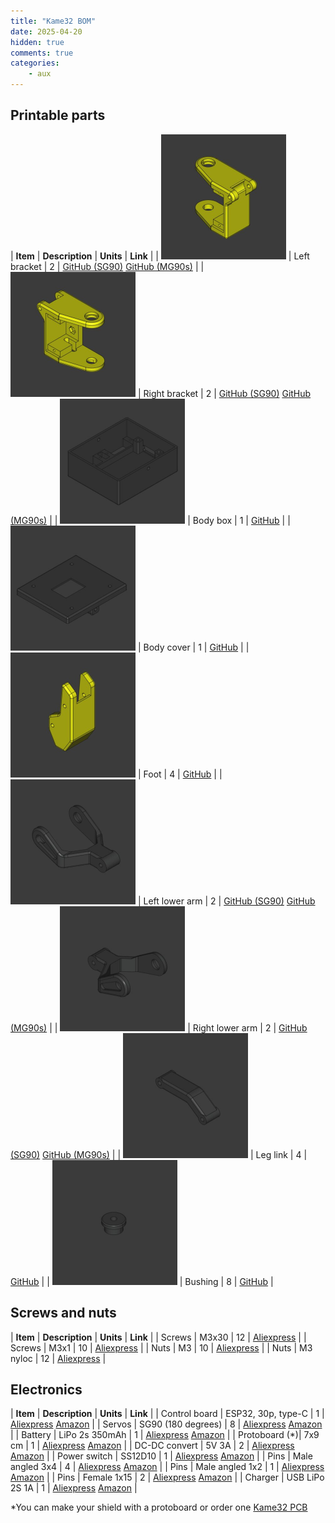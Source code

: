 ```yaml
---
title: "Kame32 BOM"
date: 2025-04-20
hidden: true
comments: true
categories:
    - aux
---
```


<style>
table {
  width: 100%;
  table-layout: fixed;
}

td, th {
  width: 25%;
  vertical-align: top;
  text-align: left;
  border: none !important;
  padding: 10px;
}

td img {
  width: 100%;
  height: auto;
  max-width: 200px;
  /*object-fit: cover;*/
  display: block;
  margin: 0 auto;
}
</style>

## Printable parts

| **Item**                                                                                          | **Description**   | **Units** | **Link**                                                                                                                                                                                  |
| <img src="/assets/images/kame32_left_bracket.jpg" alt="kame32_left_bracket" width="200">          | Left bracket      | 2         | [GitHub (SG90)](https://github.com/JavierIH/kame32/blob/main/3d/stl/bracket-left-sg90.stl) [GitHub (MG90s)](https://github.com/JavierIH/kame32/blob/main/3d/stl/bracket-left-mg90s.stl)   |
| <img src="/assets/images/kame32_right_bracket.jpg" alt="kame32_right_bracket" width="200">        | Right bracket     | 2         | [GitHub (SG90)](https://github.com/JavierIH/kame32/blob/main/3d/stl/bracket-right-sg90.stl) [GitHub (MG90s)](https://github.com/JavierIH/kame32/blob/main/3d/stl/bracket-right-mg90s.stl) |
| <img src="/assets/images/kame32_body_box.jpg" alt="kame32_body_box" width="200">                  | Body box          | 1         | [GitHub](https://github.com/JavierIH/kame32/blob/main/3d/stl/body-box.stl)                                                                                                                |
| <img src="/assets/images/kame32_body_cover.jpg" alt="kame32_body_cover" width="200">              | Body cover        | 1         | [GitHub](https://github.com/JavierIH/kame32/blob/main/3d/stl/body-cover.stl)                                                                                                              |
| <img src="/assets/images/kame32_foot.jpg" alt="kame32_foot" width="200">                          | Foot              | 4         | [GitHub](https://github.com/JavierIH/kame32/blob/main/3d/stl/foot.stl)                                                                                                                    |
| <img src="/assets/images/kame32_left_lower_arm.jpg" alt="kame32_left_lower_arm" width="200">      | Left lower arm    | 2         | [GitHub (SG90)](https://github.com/JavierIH/kame32/blob/main/3d/stl/leg-left-sg90.stl) [GitHub (MG90s)](https://github.com/JavierIH/kame32/blob/main/3d/stl/leg-left-mg90s.stl)           |
| <img src="/assets/images/kame32_right_lower_arm.jpg" alt="kame32_right_lower_arm" width="200">    | Right lower arm   | 2         | [GitHub (SG90)](https://github.com/JavierIH/kame32/blob/main/3d/stl/leg-right-sg90.stl) [GitHub (MG90s)](https://github.com/JavierIH/kame32/blob/main/3d/stl/leg-right-mg90s.stl)         |
| <img src="/assets/images/kame32_upper_arm.jpg" alt="kame32_upper_arm" width="200">                | Leg link          | 4         | [GitHub](https://github.com/JavierIH/kame32/blob/main/3d/stl/leg-link.stl)                                                                                                                |
| <img src="/assets/images/kame32_bushing.jpg" alt="kame32_bushing" width="200">                    | Bushing           | 8         | [GitHub](https://github.com/JavierIH/kame32/blob/main/3d/stl/bushing.stl)                                                                                                                 |


## Screws and nuts

| **Item**      | **Description**       | **Units** | **Link**                                                  |
| Screws        | M3x30                 | 12        | [Aliexpress](https://s.click.aliexpress.com/e/_opnr99D)   |
| Screws        | M3x1                  | 10        | [Aliexpress](https://s.click.aliexpress.com/e/_opnr99D)   |
| Nuts          | M3                    | 10        | [Aliexpress](https://s.click.aliexpress.com/e/_oCUTIFp)   |
| Nuts          | M3 nyloc              | 12        | [Aliexpress](https://s.click.aliexpress.com/e/_o2EQdDv)   |


## Electronics

| **Item**      | **Description**       | **Units** | **Link**                                                                                  |
| Control board | ESP32, 30p, type-C    | 1         | [Aliexpress](https://s.click.aliexpress.com/e/_okk7jS9) [Amazon](https://amzn.to/42LjZcB) |
| Servos        | SG90 (180 degrees)    | 8         | [Aliexpress](https://s.click.aliexpress.com/e/_ok7HVBN) [Amazon](https://amzn.to/4iGn6XR) |
| Battery       | LiPo 2s 350mAh        | 1         | [Aliexpress](https://s.click.aliexpress.com/e/_olS8QuT) [Amazon]() |
| Protoboard (*)| 7x9 cm                | 1         | [Aliexpress](https://s.click.aliexpress.com/e/_olMR2XD) [Amazon](https://amzn.to/4iKAvy5) |
| DC-DC convert | 5V 3A                 | 2         | [Aliexpress](https://s.click.aliexpress.com/e/_oDIug0F) [Amazon]() |
| Power switch  | SS12D10               | 1         | [Aliexpress](https://s.click.aliexpress.com/e/_ooVkEWP) [Amazon](https://amzn.to/4iPupN6) |
| Pins          | Male angled 3x4       | 4         | [Aliexpress](https://s.click.aliexpress.com/e/_oDy1aVH) [Amazon](https://amzn.to/3YSssYM) |
| Pins          | Male angled 1x2       | 1         | [Aliexpress](https://s.click.aliexpress.com/e/_oFlMChl) [Amazon](https://amzn.to/4jIOuWg) |
| Pins          | Female 1x15           | 2         | [Aliexpress](https://s.click.aliexpress.com/e/_opVKsHk) [Amazon](https://amzn.to/43H7DRG) |
| Charger       | USB LiPo 2S 1A        | 1         | [Aliexpress](https://s.click.aliexpress.com/e/_oow9fUf) [Amazon](https://amzn.to/3ELpler) |

*You can make your shield with a protoboard or order one [Kame32 PCB](/aux/kame32-pcb)
